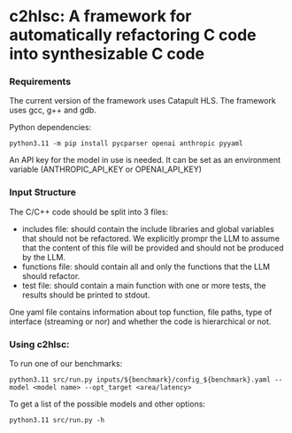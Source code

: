 # c2hlsc: A framework for automatically refactoring C code into synthesizable C code

### Requirements
The current version of the framework uses Catapult HLS. 
The framework uses gcc, g++ and gdb.

Python dependencies:

    python3.11 -m pip install pycparser openai anthropic pyyaml

An API key for the model in use is needed.
It can be set as an environment variable (ANTHROPIC_API_KEY or OPENAI_API_KEY)

### Input Structure
The C/C++ code should be split into 3 files:

 - includes file: should contain the include libraries  and global variables that should not be refactored. We explicitly prompr the LLM to assume that the content of this file will be provided and should not be produced by the LLM.
 - functions file: should contain all and only  the functions that the LLM should refactor.
 - test file: should contain a main function with one or more tests, the results should be printed to stdout.

One yaml file contains information about top function, file paths, type of interface (streaming or nor) and whether the code is hierarchical or not. 

###  Using c2hlsc:
To run one of our benchmarks:

    python3.11 src/run.py inputs/${benchmark}/config_${benchmark}.yaml --model <model name> --opt_target <area/latency>

To get a list of the possible models and other options: 

    python3.11 src/run.py -h 

